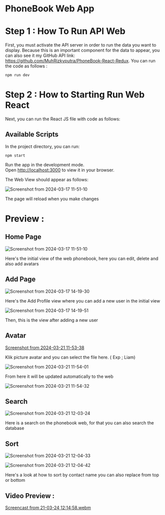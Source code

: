 # PhoneBook Web App

# Step 1 : How To Run API Web

First, you must activate the API server in order to run the data you want to display. Because this is an important component for the data to appear, you can also see it my GitHub API link: https://github.com/MuhRizkyputra/PhoneBook-React-Redux. You can run the code as follows :

`npm run dev`

# Step 2 : How to Starting Run Web React

Next, you can run the React JS file with code as follows:

## Available Scripts

In the project directory, you can run:

`npm start`

Run the app in the development mode.\
Open [http://localhost:3000](http://localhost:3000) to view it in your browser.

The Web View should appear as follows:

![Screenshot from 2024-03-17 11-51-10](https://github.com/MuhRizkyputra/PhoneBook-React-Redux/assets/146927082/0ed560f9-65a2-4e93-8087-4ea8058773a1)

The page will reload when you make changes

# Preview :

## Home Page

![Screenshot from 2024-03-17 11-51-10](https://github.com/MuhRizkyputra/PhoneBook-React-Redux/assets/146927082/0ed560f9-65a2-4e93-8087-4ea8058773a1)


Here's the initial view of the web phonebook, here you can edit, delete and also add avatars

## Add Page

![Screenshot from 2024-03-17 14-19-30](https://github.com/MuhRizkyputra/PhoneBook-React-Redux/assets/146927082/c7294378-f27e-453c-8d6a-919bce512459)


Here's the Add Profile view where you can add a new user in the initial view

![Screenshot from 2024-03-17 14-19-51](https://github.com/MuhRizkyputra/PhoneBook-React-Redux/assets/146927082/7e2819d7-6537-49f0-bbb0-7bf1e459aee8)

Then, this is the view after adding a new user


## Avatar

[Screenshot from 2024-03-21 11-53-38](https://github.com/MuhRizkyputra/PhoneBook-React-Redux/assets/146927082/b580bfd1-bb0a-4da8-b0ba-a79657e37d2e)


Klik picture avatar and you can select the file here. ( Exp ; Liam)

![Screenshot from 2024-03-21 11-54-01](https://github.com/MuhRizkyputra/PhoneBook-React-Redux/assets/146927082/48c252ad-509c-4a40-94a2-4771e45f391a)

From here it will be updated automatically to the web

![Screenshot from 2024-03-21 11-54-32](https://github.com/MuhRizkyputra/PhoneBook-React-Redux/assets/146927082/30e2665a-8f87-4076-91ac-7472b19f8fba)

## Search 

![Screenshot from 2024-03-21 12-03-24](https://github.com/MuhRizkyputra/PhoneBook-React-Redux/assets/146927082/eaf30c9f-182c-4818-8b93-10bb97118ebe)

Here is a search on the phonebook web, for that you can also search the database

## Sort

![Screenshot from 2024-03-21 12-04-33](https://github.com/MuhRizkyputra/PhoneBook-React-Redux/assets/146927082/56f09865-fcd4-44a5-9a64-c811669b782d)

![Screenshot from 2024-03-21 12-04-42](https://github.com/MuhRizkyputra/PhoneBook-React-Redux/assets/146927082/0ad42244-95f1-4d7d-80d1-495be192a44b)

Here's a look at how to sort by contact name you can also replace from top or bottom

## Video Preview : 

[Screencast from 21-03-24 12:14:58.webm](https://github.com/MuhRizkyputra/PhoneBook-React-Redux/assets/146927082/d0f7e960-573a-48f9-a9d2-e94837dab186)




